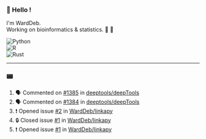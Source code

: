 ### :robot: Hello !

I'm WardDeb.  
Working on bioinformatics & statistics. 🧬 🧪  

![Python](https://img.shields.io/badge/python-3670A0?style=for-the-badge&logo=python&logoColor=ffdd54)  
![R](https://img.shields.io/badge/r-%23276DC3.svg?style=for-the-badge&logo=r&logoColor=white)  
![Rust](https://img.shields.io/badge/rust-%23000000.svg?style=for-the-badge&logo=rust&logoColor=white)  

---

### :pager:

<!--START_SECTION:activity-->
1. 🗣 Commented on [#1385](https://github.com/deeptools/deepTools/issues/1385#issuecomment-2701337028) in [deeptools/deepTools](https://github.com/deeptools/deepTools)
2. 🗣 Commented on [#1384](https://github.com/deeptools/deepTools/issues/1384#issuecomment-2696812059) in [deeptools/deepTools](https://github.com/deeptools/deepTools)
3. ❗ Opened issue [#2](https://github.com/WardDeb/linkapy/issues/2) in [WardDeb/linkapy](https://github.com/WardDeb/linkapy)
4. 🔒 Closed issue [#1](https://github.com/WardDeb/linkapy/issues/1) in [WardDeb/linkapy](https://github.com/WardDeb/linkapy)
5. ❗ Opened issue [#1](https://github.com/WardDeb/linkapy/issues/1) in [WardDeb/linkapy](https://github.com/WardDeb/linkapy)
<!--END_SECTION:activity-->

